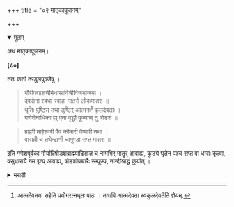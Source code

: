 +++
title = "०२ मातृकापूजनम्"

+++

<details open><summary>मूलम्</summary>

अथ मातृकापूजनम्। 

**[८०]**

ततः कर्ता तण्डुलपुञ्जेषु ।

> गौरीपद्माशचीमेधासावित्रीविजयाजया ।  
देवसेना स्वधा स्वाहा मातरो लोकमातरः ॥  
धृतिः पुष्टिस् तथा तुष्टिर् आत्मनः[^१] कुलदेवताः ।  
गणेशेनाधिका ह्य् एता वृद्धौ पूज्यास् तु षोडश ॥

[^१]: आत्मदेवतया सहेति प्रयोगरत्नधृतः पाठः । तत्रापि आत्मदेवता स्वकुलदेवतेति ज्ञेयम्.

> ब्राह्मी माहेश्वरी वैव कौमारी वैष्णवी तथा ।  
वाराही च तथेन्द्राणी चामुण्डा सप्त मातरः ॥

इति गणेशपूर्वका गौर्यादिषोडशब्राह्म्यादिसप्त च नामभिर् मातॄर् आवाह्य, कुड्ये घृतेन पञ्च सप्त वा धाराः कृत्वा, वसुधारायै नम इत्य् आवाह्य, षोडशोपचारैः सम्पूज्य, नान्दीश्राद्धं कुर्यात् ।
</details> 

<details><summary>मराठी</summary>

आतां मातृकापूजन साङ्गतो. 

वर साङ्गितल्याप्रमाणे पुण्याहवाचन केल्यावर, कर्त्याने तान्दुळाञ्चे २४ पुञ्जके करून, त्यांवर मातृका वगैरे देवताञ्चे अवाहन करावे. ते असे की,- 

> गौर्यै नमः । गौरीम् आवाहयामि १ पद्मायै नमः । पद्मां आवाहयामि २ शच्यै नमः । शचीम् आवाहयामि ३ मेधायै नमः । मेधां आवाहयामि ४ सावित्र्यै नमः । सावित्रीम् आवाहयामि ५ विजयायै नमः । विजयाम् अवाहयामि ६ जयायै नमः । जयाम् आवाहयामि ७ देवसेनायै नमः । देवसेनाम् आवाहयामि ८ स्वधायै नमः । स्वधाम् आवाहयामि ९ स्वाहायै नमः । स्वाहाम् आवाहयामि १० मातृभ्यो नमः । मातॄः आवाहयामि ११ लोकमातृभ्यो नमः । लोकमातॄः आवाहयामि १२ धृत्यै नमः । धृतिम् आवाहयामि १३ पुष्ट्यै नमः । पुष्टिम् आवाहयामि १४ तुष्ट्यै नमः । तुष्टिम् आवाहयामि १५ मम कुलदेवतायै नमः । कुलदेवताम् आवाहयामि १६ 

या सोळा; आणि,

> ब्राह्म्यै नमः । ब्राह्मीम् आवाहयामि १ माहेश्वर्यै नमः । माहेश्वरीम् आवाहयामि २ कौमार्यै नमः । कौमारीम् आवाहयामि ३ वैष्णव्यै नमः । वैष्णवीम् आवाहयामि ४ वाराह्यै नमः । वाराहीम् आवाहयामि ३ इन्द्राण्यै नमः । इन्द्राणीम् आवाहयामि ६ चामुण्डायै नमः । चामुण्डाम् आवाहयामि ७ 

या सात, आणि - "गणपतये नमः । गणपतिम् आवाहयामि" १ ही एक मिळून या २४ देवताञ्चे आवाहन करून; भिन्तीवर तुपाच्या पाञ्च, किंवा सात धारा करून,- "वसुधारायै नमः । वसुधाराम् आवाहयामि असे आवाहन करून,-

> गौरी पद्मा शची मेधा सावित्री विजया जया ॥  
देवसेना स्वधा स्वाहा मातरो लोकमातरः ९  
धृतिः पुष्टिस्तथा तुष्टिरात्मनः कुलदेवता ॥  
गणेशेनाधिका ह्येता वृद्धौ पूज्यास्तु षोडश  
२ ब्राह्मी माहेश्वरी चैव कौमारी वैष्णवी तथा ॥  
वाराही च तथेन्द्राणी चामुण्डाः सप्त मातरः 

इत्यादि मन्त्रान्नी, व - वसुधारायै नमः याना ममन्त्राने आवाहित देवताञ्चे षोडशोपचार पूजन करावें. याला मातृकापूजन ह्मणतात. हे झाल्यानन्तर नान्दीश्राद्ध करावें. 
</details>